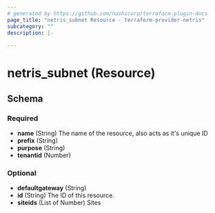 ```yaml
---
# generated by https://github.com/hashicorp/terraform-plugin-docs
page_title: "netris_subnet Resource - terraform-provider-netris"
subcategory: ""
description: |-
  
---
```


# netris_subnet (Resource)





<!-- schema generated by tfplugindocs -->
## Schema

### Required

- **name** (String) The name of the resource, also acts as it's unique ID
- **prefix** (String)
- **purpose** (String)
- **tenantid** (Number)

### Optional

- **defaultgateway** (String)
- **id** (String) The ID of this resource.
- **siteids** (List of Number) Sites



